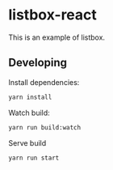 # listbox-react

This is an example of listbox.

## Developing

Install dependencies:

```sh
yarn install
```

Watch build:

```sh
yarn run build:watch
```

Serve build

```sh
yarn run start
```
